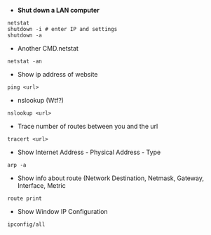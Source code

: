 * **Shut down a LAN computer**
```
netstat
shutdown -i # enter IP and settings
shutdown -a
```
* Another CMD.netstat
```
netstat -an
```
* Show ip address of website
```
ping <url>
```
* nslookup (Wtf?)
```
nslookup <url>
```
* Trace number of routes between you and the url
```
tracert <url>
```
* Show Internet Address - Physical Address - Type
```
arp -a 
```
* Show info about route (Network Destination, Netmask, Gateway, Interface, Metric
```
route print
```
* Show Window IP Configuration
```
ipconfig/all
```
